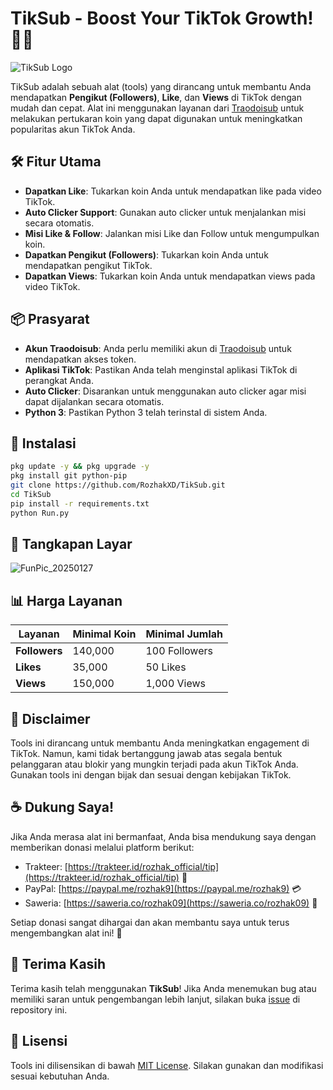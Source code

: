 # TikSub - Boost Your TikTok Growth! 🚀🎥
![TikSub Logo](https://github.com/user-attachments/assets/b31278b3-7904-431c-bc62-523bea099ab1)

TikSub adalah sebuah alat (tools) yang dirancang untuk membantu Anda mendapatkan **Pengikut (Followers)**, **Like**, dan **Views** di TikTok dengan mudah dan cepat. Alat ini menggunakan layanan dari [Traodoisub](https://traodoisub.com) untuk melakukan pertukaran koin yang dapat digunakan untuk meningkatkan popularitas akun TikTok Anda.

## 🛠️ Fitur Utama
- **Dapatkan Like**: Tukarkan koin Anda untuk mendapatkan like pada video TikTok.
- **Auto Clicker Support**: Gunakan auto clicker untuk menjalankan misi secara otomatis.
- **Misi Like & Follow**: Jalankan misi Like dan Follow untuk mengumpulkan koin.
- **Dapatkan Pengikut (Followers)**: Tukarkan koin Anda untuk mendapatkan pengikut TikTok.
- **Dapatkan Views**: Tukarkan koin Anda untuk mendapatkan views pada video TikTok.

## 📦 Prasyarat
- **Akun Traodoisub**: Anda perlu memiliki akun di [Traodoisub](https://traodoisub.com) untuk mendapatkan akses token.
- **Aplikasi TikTok**: Pastikan Anda telah menginstal aplikasi TikTok di perangkat Anda.
- **Auto Clicker**: Disarankan untuk menggunakan auto clicker agar misi dapat dijalankan secara otomatis.
- **Python 3**: Pastikan Python 3 telah terinstal di sistem Anda.

## 🚀 Instalasi
```bash
pkg update -y && pkg upgrade -y
pkg install git python-pip
git clone https://github.com/RozhakXD/TikSub.git
cd TikSub
pip install -r requirements.txt
python Run.py
```

## 📸 Tangkapan Layar
![FunPic_20250127](https://github.com/user-attachments/assets/62fde05a-ba83-42b8-bab1-0a3b9bba97ee)

## 📊 Harga Layanan
| Layanan       | Minimal Koin | Minimal Jumlah |
|---------------|--------------|----------------|
| **Followers** | 140,000      | 100 Followers  |
| **Likes**     | 35,000       | 50 Likes       |
| **Views**     | 150,000      | 1,000 Views    |

## 🚨 Disclaimer
Tools ini dirancang untuk membantu Anda meningkatkan engagement di TikTok. Namun, kami tidak bertanggung jawab atas segala bentuk pelanggaran atau blokir yang mungkin terjadi pada akun TikTok Anda. Gunakan tools ini dengan bijak dan sesuai dengan kebijakan TikTok.

## ☕ Dukung Saya!
Jika Anda merasa alat ini bermanfaat, Anda bisa mendukung saya dengan memberikan donasi melalui platform berikut:

- Trakteer: [https://trakteer.id/rozhak_official/tip](https://trakteer.id/rozhak_official/tip) 🍕
- PayPal: [https://paypal.me/rozhak9](https://paypal.me/rozhak9) 💳
- Saweria: [https://saweria.co/rozhak09](https://saweria.co/rozhak09) 🎁

Setiap donasi sangat dihargai dan akan membantu saya untuk terus mengembangkan alat ini! 🙏

## 🙏 Terima Kasih
Terima kasih telah menggunakan **TikSub**! Jika Anda menemukan bug atau memiliki saran untuk pengembangan lebih lanjut, silakan buka [issue](https://github.com/RozhakXD/TikSub/issues) di repository ini.

## 📜 Lisensi
Tools ini dilisensikan di bawah [MIT License](LICENSE). Silakan gunakan dan modifikasi sesuai kebutuhan Anda.
